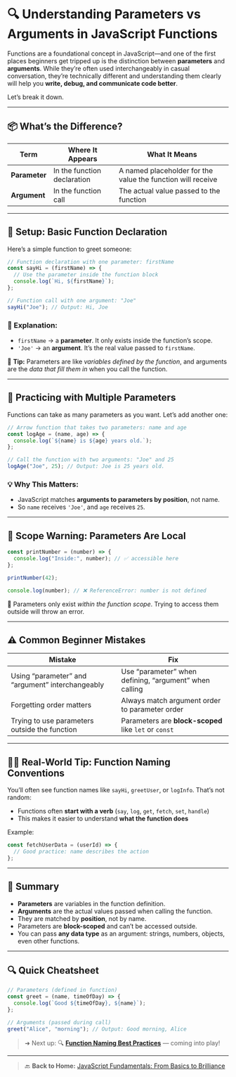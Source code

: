 # 🔍 Understanding Parameters vs Arguments in JavaScript Functions

Functions are a foundational concept in JavaScript—and one of the first places beginners get tripped up is the distinction between **parameters** and **arguments**. While they’re often used interchangeably in casual conversation, they’re technically different and understanding them clearly will help you **write, debug, and communicate code better**.

Let’s break it down.

---

## 📦 What’s the Difference?

| Term          | Where It Appears            | What It Means                                               |
| ------------- | --------------------------- | ----------------------------------------------------------- |
| **Parameter** | In the function declaration | A named placeholder for the value the function will receive |
| **Argument**  | In the function call        | The actual value passed to the function                     |

---

## 🚀 Setup: Basic Function Declaration

Here’s a simple function to greet someone:

```javascript
// Function declaration with one parameter: firstName
const sayHi = (firstName) => {
  // Use the parameter inside the function block
  console.log(`Hi, ${firstName}`);
};

// Function call with one argument: "Joe"
sayHi("Joe"); // Output: Hi, Joe
```

### 🧠 Explanation:

- `firstName` → a **parameter**. It only exists inside the function’s scope.
- `'Joe'` → an **argument**. It’s the real value passed to `firstName`.

📌 **Tip:** Parameters are like _variables defined by the function_, and arguments are the _data that fill them in_ when you call the function.

---

## 🧪 Practicing with Multiple Parameters

Functions can take as many parameters as you want. Let’s add another one:

```javascript
// Arrow function that takes two parameters: name and age
const logAge = (name, age) => {
  console.log(`${name} is ${age} years old.`);
};

// Call the function with two arguments: "Joe" and 25
logAge("Joe", 25); // Output: Joe is 25 years old.
```

### 💡 Why This Matters:

- JavaScript matches **arguments to parameters by position**, not name.
- So `name` receives `'Joe'`, and `age` receives `25`.

---

## 🧯 Scope Warning: Parameters Are Local

```javascript
const printNumber = (number) => {
  console.log("Inside:", number); // ✅ accessible here
};

printNumber(42);

console.log(number); // ❌ ReferenceError: number is not defined
```

📌 Parameters only exist _within the function scope_. Trying to access them outside will throw an error.

---

## ⚠️ Common Beginner Mistakes

| Mistake                                          | Fix                                                    |
| ------------------------------------------------ | ------------------------------------------------------ |
| Using “parameter” and “argument” interchangeably | Use “parameter” when defining, “argument” when calling |
| Forgetting order matters                         | Always match argument order to parameter order         |
| Trying to use parameters outside the function    | Parameters are **block-scoped** like `let` or `const`  |

---

## 🧑‍🏫 Real-World Tip: Function Naming Conventions

You’ll often see function names like `sayHi`, `greetUser`, or `logInfo`. That’s not random:

- Functions often **start with a verb** (`say`, `log`, `get`, `fetch`, `set`, `handle`)
- This makes it easier to understand **what the function does**

Example:

```javascript
const fetchUserData = (userId) => {
  // Good practice: name describes the action
};
```

---

## 🧠 Summary

- **Parameters** are variables in the function definition.
- **Arguments** are the actual values passed when calling the function.
- They are matched by **position**, not by name.
- Parameters are **block-scoped** and can’t be accessed outside.
- You can pass **any data type** as an argument: strings, numbers, objects, even other functions.

---

## 🔍 Quick Cheatsheet

```javascript
// Parameters (defined in function)
const greet = (name, timeOfDay) => {
  console.log(`Good ${timeOfDay}, ${name}`);
};

// Arguments (passed during call)
greet("Alice", "morning"); // Output: Good morning, Alice
```

> ➜ Next up: 🔍 [**Function Naming Best Practices**](./06-best-practices-for-naming-functions-in-javascript.md) — coming into play!

---

> 🔙 **Back to Home:** [JavaScript Fundamentals: From Basics to Brilliance](../index.md)
